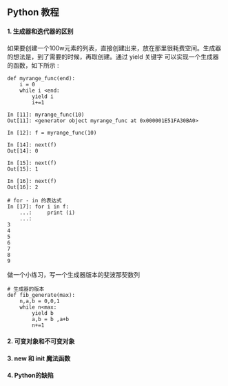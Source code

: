 ## Python 教程 

#### 1. 生成器和迭代器的区别
        
如果要创建一个100w元素的列表，直接创建出来，放在那里很耗费空间。生成器的想法是，到了需要的时候，再取创建。通过 yield 关键字 可以实现一个生成器的函数，如下所示 :
```
def myrange_func(end):
    i = 0
    while i <end:
        yield i 
        i+=1

In [11]: myrange_func(10)
Out[11]: <generator object myrange_func at 0x000001E51FA30BA0>

In [12]: f = myrange_func(10)

In [14]: next(f)
Out[14]: 0

In [15]: next(f)
Out[15]: 1

In [16]: next(f)
Out[16]: 2

# for - in 的表达式
In [17]: for i in f:
    ...:     print (i)
    ...:
3
4
5
6
7
8
9
```

做一个小练习，写一个生成器版本的斐波那契数列
```
# 生成器的版本
def fib_generate(max):
    n,a,b = 0,0,1
    while n<max:
        yield b 
        a,b = b ,a+b
        n+=1
```


#### 2. 可变对象和不可变对象


#### 3. new 和 __init__ 魔法函数


#### 4. Python的缺陷